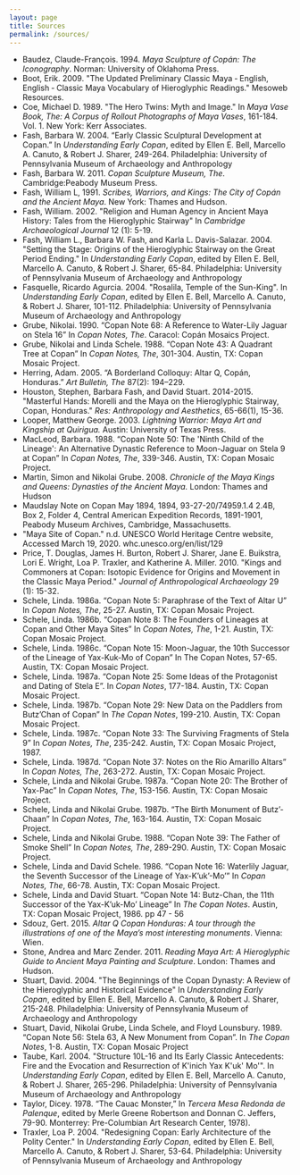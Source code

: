 ```yaml
---
layout: page
title: Sources
permalink: /sources/
---
```

<ul>
<li>Baudez, Claude-François. 1994. <cite>Maya Sculpture of Copán: The Iconography</cite>. Norman: University of Oklahoma Press.</li>
<li>Boot, Erik. 2009. "The Updated Preliminary Classic Maya ‐ English, English ‐ Classic Maya Vocabulary of Hieroglyphic Readings." Mesoweb Resources.</li>
<li>Coe, Michael D. 1989. "The Hero Twins: Myth and Image." In <cite>Maya Vase Book, The: A Corpus of Rollout Photographs of Maya Vases</cite>, 161-184. Vol. 1. New York: Kerr Associates.</li>
<li>Fash, Barbara W. 2004. “Early Classic Sculptural Development at Copan.” In <cite>Understanding Early Copan</cite>, edited by Ellen E. Bell, Marcello A. Canuto, & Robert J. Sharer, 249-264. Philadelphia: University of Pennsylvania Museum of Archaeology and Anthropology</li>
<li>Fash, Barbara W. 2011. <cite>Copan Sculpture Museum, The</cite>. Cambridge:Peabody Museum Press.</li>
<li>Fash, William L, 1991. <cite>Scribes, Warriors, and Kings: The City of Copán and the Ancient Maya</cite>. New York: Thames and Hudson.</li>
<li>Fash, William. 2002. "Religion and Human Agency in Ancient Maya History:
Tales from the Hieroglyphic Stairway" In <cite>Cambridge Archaeological Journal</cite> 12 (1): 5-19.</li>
<li>Fash, William L., Barbara W. Fash, and Karla L. Davis-Salazar. 2004.
    "Setting the Stage: Origins of the Hieroglyphic Stairway on the Great Period Ending." In <cite>Understanding Early Copan</cite>, edited by Ellen E. Bell, Marcello A. Canuto, & Robert J. Sharer, 65-84. Philadelphia: University of Pennsylvania Museum of Archaeology and Anthropology</li>
<li>Fasquelle, Ricardo Agurcia. 2004. "Rosalila, Temple of the Sun-King". In <cite>Understanding Early Copan</cite>, edited by Ellen E. Bell, Marcello A. Canuto, & Robert J. Sharer, 101-112. Philadelphia: University of Pennsylvania Museum of Archaeology and Anthropology</li>
<li>Grube, Nikolai. 1990. “Copan Note 68: A Reference to Water-Lily Jaguar on Stela 16” In <cite>Copan Notes, The</cite>. Caracol: Copán Mosaics Project.</li>
<li>Grube, Nikolai and Linda Schele. 1988. “Copan Note 43: A Quadrant Tree at Copan” In <cite>Copan Notes, The</cite>, 301-304. Austin, TX: Copan Mosaic Project.</li>
<li>Herring, Adam. 2005. “A Borderland Colloquy: Altar Q, Copán, Honduras.” <cite>Art Bulletin, The</cite> 87(2): 194–229.</li>
<li>Houston, Stephen, Barbara Fash, and David Stuart. 2014-2015. "Masterful Hands: Morelli and the Maya on the Hieroglyphic Stairway, Copan, Honduras." <cite>Res: Anthropology and Aesthetics</cite>, 65-66(1), 15-36.</li>
<li>Looper, Matthew George. 2003. <cite>Lightning Warrior: Maya Art and Kingship at Quirigua.</cite> Austin: University of Texas Press. </li>
<li>MacLeod, Barbara. 1988. “Copan Note 50: The 'Ninth Child of the Lineage': An Alternative Dynastic Reference to Moon-Jaguar on Stela 9 at Copan” In <cite>Copan Notes, The</cite>, 339-346. Austin, TX: Copan Mosaic Project.</li>
<li>Martin, Simon and Nikolai Grube. 2008. <cite>Chronicle of the Maya Kings and
    Queens: Dynasties of the Ancient Maya.</cite> London: Thames and Hudson</li>
<li>Maudslay Note on Copan May 1894, 1894, 93-27-20/74959.1.4 2.4B, Box 2, Folder 4,  Central American Expedition Records, 1891-1901, Peabody Museum Archives, Cambridge, Massachusetts.</li>
<li>"Maya Site of Copan." n.d. UNESCO World Heritage Centre website, Accessed March 19, 2020. whc.unesco.org/en/list/129</li>
<li>Price, T. Douglas, James H. Burton, Robert J. Sharer, Jane E. Buikstra, Lori E. Wright, Loa P. Traxler, and Katherine A. Miller. 2010. "Kings and Commoners at Copan: Isotopic Evidence for Origins and Movement in the Classic Maya Period." <cite>Journal of Anthropological Archaeology</cite> 29 (1): 15-32.</li>
<li>Schele, Linda. 1986a. “Copan Note 5: Paraphrase of the Text of Altar U” In <cite>Copan Notes, The</cite>, 25-27. Austin, TX: Copan Mosaic Project.</li>
<li>Schele, Linda. 1986b. “Copan Note 8: The Founders of Lineages at Copan and Other Maya Sites” In <cite>Copan Notes, The</cite>, 1-21. Austin, TX: Copan Mosaic Project.</li>
<li>Schele, Linda. 1986c. “Copan Note 15: Moon-Jaguar, the 10th Successor of the Lineage of Yax-Kuk-Mo of Copan” In The Copan Notes, 57-65. Austin, TX: Copan Mosaic Project.</li>
<li>Schele, Linda. 1987a. “Copan Note 25: Some Ideas of the Protagonist and Dating of Stela E”. In <cite>Copan Notes</cite>, 177-184. Austin, TX: Copan Mosaic Project.</li>
<li>Schele, Linda. 1987b. “Copan Note 29: New Data on the Paddlers from Butz’Chan of Copan” In <cite>The Copan Notes</cite>, 199-210. Austin, TX: Copan Mosaic Project.</li>
<li>Schele, Linda. 1987c. “Copan Note 33: The Surviving Fragments of Stela 9” In <cite>Copan Notes, The</cite>, 235-242. Austin, TX: Copan Mosaic Project, 1987.</li>
<li>Schele, Linda. 1987d. “Copan Note 37: Notes on the Rio Amarillo Altars” In <cite>Copan Notes, The</cite>, 263-272. Austin, TX: Copan Mosaic Project.
<li>Schele, Linda and Nikolai Grube. 1987a. “Copan Note 20: The Brother of Yax-Pac” In <cite>Copan Notes, The</cite>, 153-156. Austin, TX: Copan Mosaic Project.</li>
<li>Schele, Linda and Nikolai Grube. 1987b. “The Birth Monument of Butz’-Chaan” In  <cite>Copan Notes, The</cite>, 163-164. Austin, TX: Copan Mosaic Project.</li>
<li>Schele, Linda and Nikolai Grube. 1988. “Copan Note 39: The Father of Smoke Shell” In <cite>Copan Notes, The</cite>, 289-290. Austin, TX: Copan Mosaic Project.</li>
<li>Schele, Linda and David Schele. 1986. “Copan Note 16: Waterlily Jaguar, the Seventh Successor of the Lineage of Yax-K’uk’-Mo’” In <cite>Copan Notes, The</cite>, 66-78. Austin, TX: Copan Mosaic Project.</li>
<li>Schele, Linda and David Stuart. “Copan Note 14: Butz-Chan, the 11th Successor of the Yax-K’uk-Mo’ Lineage” In <cite>The Copan Notes</cite>. Austin, TX: Copan Mosaic Project, 1986. pp 47 - 56</li>
<li>Sdouz, Gert. 2015. <cite>Altar Q Copan Honduras: A tour through the illustrations of one of the Maya’s most interesting monuments</cite>. Vienna: Wien.</li>
<li>Stone, Andrea and Marc Zender. 2011. <cite>Reading Maya Art: A Hieroglyphic Guide to Ancient Maya Painting and Sculpture</cite>. London: Thames and Hudson.</li>
<li>Stuart, David. 2004. "The Beginnings of the Copan Dynasty: A Review of the Hieroglyphic and Historical Evidence" In <cite>Understanding Early Copan</cite>, edited by Ellen E. Bell, Marcello A. Canuto, & Robert J. Sharer, 215-248. Philadelphia: University of Pennsylvania Museum of Archaeology and Anthropology</li>
<li>Stuart, David, Nikolai Grube, Linda Schele, and Floyd Lounsbury. 1989.
    “Copan Note 56: Stela 63, A New Monument from Copan”. In <cite>The Copan Notes</cite>, 1-8. Austin, TX: Copan Mosaic Project</li>
<li>Taube, Karl. 2004. "Structure 10L-16 and Its Early Classic Antecedents: Fire and the Evocation and Resurrection of K'inich Yax K'uk' Mo'". In <cite>Understanding Early Copan</cite>, edited by Ellen E. Bell, Marcello A. Canuto, & Robert J. Sharer, 265-296. Philadelphia: University of Pennsylvania Museum of Archaeology and Anthropology</li>
<li>Taylor, Dicey. 1978. “The Cauac Monster,” In <cite>Tercera Mesa Redonda de Palenque</cite>, edited by Merle Greene Robertson and Donnan C. Jeffers, 79-90. Monterrey: Pre-Columbian Art Research Center, 1978).</li>
<li>Traxler, Loa P. 2004. "Redesigning Copan: Early Architecture of the Polity Center." In <cite>Understanding Early Copan</cite>, edited by Ellen E. Bell, Marcello A. Canuto, & Robert J. Sharer, 53-64. Philadelphia: University of Pennsylvania Museum of Archaeology and Anthropology</li>
